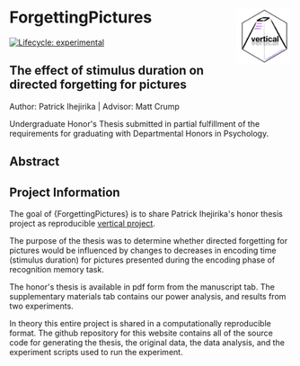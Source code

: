 
# ForgettingPictures <a href='https:/crumplab.github.io/vertical'><img src='man/figures/logo.png' align="right" width="100.5" /></a>

<!-- badges: start -->
[![Lifecycle: experimental](https://img.shields.io/badge/lifecycle-experimental-orange.svg)](https://www.tidyverse.org/lifecycle/#experimental)
<!-- badges: end -->

## The effect of stimulus duration on directed forgetting for pictures

Author: Patrick Ihejirika | Advisor: Matt Crump

Undergraduate Honor's Thesis submitted in partial fulfillment of the requirements for graduating with Departmental Honors in Psychology.

## Abstract

## Project Information

The goal of {ForgettingPictures} is to share Patrick Ihejirika's honor thesis project as reproducible [vertical project](https://www.crumplab.com/vertical/). 

The purpose of the thesis was to determine whether directed forgetting for pictures would be influenced by changes to decreases in encoding time (stimulus duration) for pictures presented during the encoding phase of recognition memory task.

The honor's thesis is available in pdf form from the manuscript tab. The supplementary materials tab contains our power analysis, and results from two experiments. 

In theory this entire project is shared in a computationally reproducible format. The github repository for this website contains all of the source code for generating the thesis, the original data, the data analysis, and the experiment scripts used to run the experiment. 

